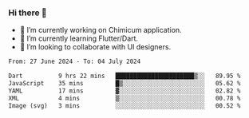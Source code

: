 ### Hi there 👋

<!--
**devcat37/devcat37** is a ✨ _special_ ✨ repository because its `README.md` (this file) appears on your GitHub profile.-->


- 🔭 I’m currently working on Chimicum application.
- 🌱 I’m currently learning Flutter/Dart.
- 👯 I’m looking to collaborate with UI designers.
<!-- - 🤔 I’m looking for help with ... -->

<!--START_SECTION:waka-->

```txt
From: 27 June 2024 - To: 04 July 2024

Dart          9 hrs 22 mins   ██████████████████████▒░░   89.95 %
JavaScript    35 mins         █▒░░░░░░░░░░░░░░░░░░░░░░░   05.62 %
YAML          17 mins         ▓░░░░░░░░░░░░░░░░░░░░░░░░   02.82 %
XML           4 mins          ▒░░░░░░░░░░░░░░░░░░░░░░░░   00.78 %
Image (svg)   3 mins          ░░░░░░░░░░░░░░░░░░░░░░░░░   00.52 %
```

<!--END_SECTION:waka-->
